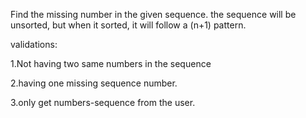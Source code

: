 Find the missing number in the given sequence. the sequence will be unsorted, but when it sorted, it will follow a (n+1) pattern.

validations:

1.Not having two same numbers in the sequence

2.having one missing sequence number.

3.only get numbers-sequence from the user.